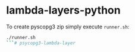 # lambda-layers-python

To create pyscopg3 zip simply execute `runner.sh`:
```sh
./runner.sh
```# psycopg3-lambda-layer
